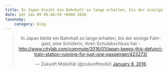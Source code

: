 ```yaml
---
title: In Japan bleibt ein Bahnhalt so lange erhalten, bis der einzige Fahrgast, eine Schülerin, ihren Schulabschluss hat - http://www.citylab.com/commute/2016/01/japan-keeps-this-defunct-train-station-running-for-just-one-passenger/423273/
date: Sat Jan 09 09:48:59 +0000 2016
taxonomy:
    category: blog
---
```

<blockquote class="twitter-tweet" align="center" width="350"><p lang="de" dir="ltr">In Japan bleibt ein Bahnhalt so lange erhalten, bis der einzige Fahrgast, eine Schülerin, ihren Schulabschluss hat - <a href="http://www.citylab.com/commute/2016/01/japan-keeps-this-defunct-train-station-running-for-just-one-passenger/423273/">http://www.citylab.com/commute/2016/01/japan-keeps-this-defunct-train-station-running-for-just-one-passenger/423273/</a></p>&mdash; Zukunft Mobilität (@zukunftmobil) <a href="https://twitter.com/zukunftmobil/status/685585719822266368">January 8, 2016</a></blockquote>

